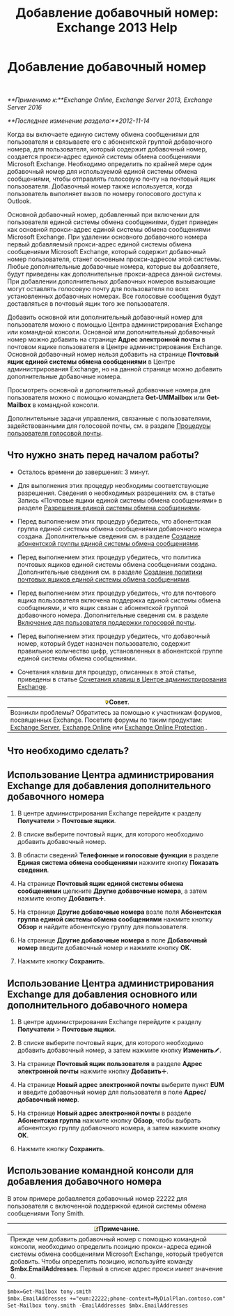 ﻿---
title: 'Добавление добавочный номер: Exchange 2013 Help'
TOCTitle: Добавление добавочный номер
ms:assetid: 1a73c9c8-cb50-4bd7-a101-dadd20e28031
ms:mtpsurl: https://technet.microsoft.com/ru-ru/library/Dd335124(v=EXCHG.150)
ms:contentKeyID: 50556342
ms.date: 05/22/2018
mtps_version: v=EXCHG.150
ms.translationtype: MT
---

# Добавление добавочный номер

 

_**Применимо к:**Exchange Online, Exchange Server 2013, Exchange Server 2016_

_**Последнее изменение раздела:**2012-11-14_

Когда вы включаете единую систему обмена сообщениями для пользователя и связываете его с абонентской группой добавочного номера, для пользователя, который содержит добавочный номер, создается прокси-адрес единой системы обмена сообщениями Microsoft Exchange. Необходимо определить по крайней мере один добавочный номер для используемой единой системы обмена сообщениями, чтобы отправлять голосовую почту на почтовый ящик пользователя. Добавочный номер также используется, когда пользователь выполняет вызов по номеру голосового доступа к Outlook.

Основной добавочный номер, добавленный при включении для пользователя единой системы обмена сообщениями, будет приведен как основной прокси-адрес единой системы обмена сообщениями Microsoft Exchange. При удалении основного добавочного номера первый добавляемый прокси-адрес единой системы обмена сообщениями Microsoft Exchange, который содержит добавочный номер пользователя, станет основным прокси-адресом этой системы. Любые дополнительные добавочные номера, которые вы добавляете, будут приведены как дополнительные прокси-адреса данной системы. При добавлении дополнительных добавочных номеров вызывающие могут оставлять голосовую почту для пользователя по всех установленных добавочных номерах. Все голосовые сообщения будут доставляться в почтовый ящик того же пользователя.

Добавить основной или дополнительный добавочный номер для пользователя можно с помощью Центра администрирования Exchange или командной консоли. Основной или дополнительный добавочный номер можно добавить на странице **Адрес электронной почты** в почтовом ящике пользователя в Центре администрирования Exchange. Основной добавочный номер нельзя добавить на странице **Почтовый ящик единой системы обмена сообщениями** в Центре администрирования Exchange, но на данной странице можно добавить дополнительные добавочные номера.

Просмотреть основной и дополнительный добавочные номера для пользователя можно с помощью командлета **Get-UMMailbox** или **Get-Mailbox** в командной консоли.

Дополнительные задачи управления, связанные с пользователями, задействованными для голосовой почты, см. в разделе [Процедуры пользователя голосовой почты](voice-mail-enabled-user-procedures-exchange-2013-help.md).

## Что нужно знать перед началом работы?

  - Осталось времени до завершения: 3 минут.

  - Для выполнения этих процедур необходимы соответствующие разрешения. Сведения о необходимых разрешениях см. в статье Запись «Почтовые ящики единой системы обмена сообщениями» в разделе [Разрешения единой системы обмена сообщениями](unified-messaging-permissions-exchange-2013-help.md).

  - Перед выполнением этих процедур убедитесь, что абонентская группа единой системы обмена сообщениями добавочного номера создана. Дополнительные сведения см. в разделе [Создание абонентской группы единой системы обмена сообщениями](create-a-um-dial-plan-exchange-2013-help.md).

  - Перед выполнением этих процедур убедитесь, что политика почтовых ящиков единой системы обмена сообщениями создана. Дополнительные сведения см. в разделе [Создание политики почтовых ящиков единой системы обмена сообщениями](create-a-um-mailbox-policy-exchange-2013-help.md).

  - Перед выполнением этих процедур убедитесь, что для почтового ящика пользователя включена поддержка единой системы обмена сообщениями, и что ящик связан с абонентской группой добавочного номера. Дополнительные сведения см. в разделе [Включение для пользователя поддержки голосовой почты](enable-a-user-for-voice-mail-exchange-2013-help.md).

  - Перед выполнением этих процедур убедитесь, что добавочный номер, который будет назначен пользователю, содержит правильное количество цифр, установленных в абонентской группе единой системы обмена сообщениями.

  - Сочетания клавиш для процедур, описанных в этой статье, приведены в статье [Сочетания клавиш в Центре администрирования Exchange](keyboard-shortcuts-in-the-exchange-admin-center-exchange-online-protection-help.md).

<table>
<thead>
<tr class="header">
<th><img src="images/Bb124558.tip(EXCHG.150).gif" title="Совет" alt="Совет" />Совет.</th>
</tr>
</thead>
<tbody>
<tr class="odd">
<td>Возникли проблемы? Обратитесь за помощью к участникам форумов, посвященных Exchange. Посетите форумы по таким продуктам: <a href="https://go.microsoft.com/fwlink/p/?linkid=60612">Exchange Server</a>, <a href="https://go.microsoft.com/fwlink/p/?linkid=267542">Exchange Online</a> или <a href="https://go.microsoft.com/fwlink/p/?linkid=285351">Exchange Online Protection</a>..</td>
</tr>
</tbody>
</table>


## Что необходимо сделать?

## Использование Центра администрирования Exchange для добавления дополнительного добавочного номера

1.  В центре администрирования Exchange перейдите к разделу **Получатели** \> **Почтовые ящики**.

2.  В списке выберите почтовый ящик, для которого необходимо добавить добавочный номер.

3.  В области сведений **Телефонные и голосовые функции** в разделе **Единая система обмена сообщениями** нажмите кнопку **Показать сведения**.

4.  На странице **Почтовый ящик единой системы обмена сообщениями** щелкните **Другие добавочные номера**, а затем нажмите кнопку **Добавить**![Значок добавления](images/JJ218640.c1e75329-d6d7-4073-a27d-498590bbb558(EXCHG.150).gif "Значок добавления").

5.  На странице **Другие добавочные номера** возле поля **Абонентская группа единой системы обмена сообщениями** нажмите кнопку **Обзор** и найдите абонентскую группу для пользователя.

6.  На странице **Другие добавочные номера** в поле **Добавочный номер** введите добавочный номер и нажмите кнопку **ОК**.

7.  Нажмите кнопку **Сохранить**.

## Использование Центра администрирования Exchange для добавления основного или дополнительного добавочного номера

1.  В центре администрирования Exchange перейдите к разделу **Получатели** \> **Почтовые ящики**.

2.  В списке выберите почтовый ящик, для которого необходимо добавить добавочный номер, а затем нажмите кнопку **Изменить**![Значок редактирования](images/Bb124582.6f53ccb2-1f13-4c02-bea0-30690e6ea71d(EXCHG.150).gif "Значок редактирования").

3.  На странице **Почтовый ящик пользователя** в разделе **Адрес электронной почты** нажмите кнопку **Добавить**![Значок добавления](images/JJ218640.c1e75329-d6d7-4073-a27d-498590bbb558(EXCHG.150).gif "Значок добавления").

4.  На странице **Новый адрес электронной почты** выберите пункт **EUM** и введите добавочный номер для пользователя в поле **Адрес/добавочный номер**.

5.  На странице **Новый адрес электронной почты** в разделе **Абонентская группа** нажмите кнопку **Обзор**, чтобы выбрать абонентскую группу добавочного номера, а затем нажмите кнопку **ОК**.

6.  Нажмите кнопку **Сохранить**.

## Использование командной консоли для добавления добавочного номера

В этом примере добавляется добавочный номер 22222 для пользователя с включенной поддержкой единой системы обмена сообщениями Tony Smith.

<table>
<thead>
<tr class="header">
<th><img src="images/JJ126620.note(EXCHG.150).gif" title="Примечание" alt="Примечание" />Примечание.</th>
</tr>
</thead>
<tbody>
<tr class="odd">
<td>Прежде чем добавить добавочный номер с помощью командной консоли, необходимо определить позицию прокси-адреса единой системы обмена сообщениями Microsoft Exchange, который требуется добавить. Чтобы определить позицию, используйте команду <strong>$mbx.EmailAddresses</strong>. Первый в списке адрес прокси имеет значение 0.</td>
</tr>
</tbody>
</table>


    $mbx=Get-Mailbox tony.smith
    $mbx.EmailAddresses +="eum:22222;phone-context=MyDialPlan.contoso.com"
    Set-Mailbox tony.smith -EmailAddresses $mbx.EmailAddresses

